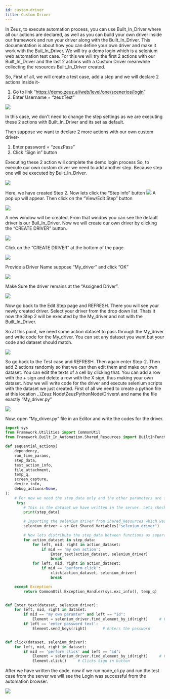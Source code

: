 ```yaml
---
id: custom-driver
title: Custom Driver
---
```


In Zeuz, to execute automation process, you can use Built_In_Driver where all
our actions are declared, as well as you can build your own driver inside our
framework and run your driver along with the Built_In_Driver. This documentation
is about how you can define your own driver and make it work with the
Buil_In_Driver. We will try a demo login which is a selenium web automation test
case. For this we will try the first 2 actions with our Built_In_Driver and the
last 2 actions with a Custom Driver meanwhile collecting the resources
Built_In_Driver created.


So, First of all, we will create a test case, add a step and we will declare 2 actions inside it-
1. Go to link “https://demo.zeuz.ai/web/level/one/scenerios/login”
2. Enter Username = “zeuzTest”

![](/img/custom-driver/1.jpeg)

In this case, we don't need to change the step settings as we are executing
these 2 actions with Built_In_Driver and its set as default.

Then suppose we want to declare 2 more actions with our own custom driver-
1. Enter password = “zeuzPass”
2. Click “Sign in” button

Executing these 2 action will complete the demo login process So, to execute our
own custom driver we need to add another step. Because step one will be executed
by Built_In_Driver.

![](/img/custom-driver/2.jpeg)

Here, we have created Step 2. Now lets click the “Step info” button
![](/img/custom-driver/3.jpeg)
A pop up will appear. Then click on the “View/Edit Step” button

![](/img/custom-driver/4.jpeg)

A new window will be created. From that window you can see the default driver is
our Buil_In_Driver. Now we will create our own driver by clicking the “CREATE
DRIVER” button.

![](/img/custom-driver/5.jpeg)

Click on the “CREATE DRIVER” at the bottom of the page.

![](/img/custom-driver/6.jpeg)

Provide a Driver Name suppose “My_driver” and click “OK”

![](/img/custom-driver/7.jpeg)

Make Sure the driver remains at the “Assigned Driver”.

![](/img/custom-driver/8.jpeg)

Now go back to the Edit Step page and REFRESH. There you will see your newly
created driver. Select your driver from the drop down list. Thats it now the
Step 2 will be executed by the My_driver and not with the Built_In_Driver.

So at this point, we need some action dataset to pass through the My_driver and
write code for the My_driver. You can set any dataset you want but your code and
dataset should match.

![](/img/custom-driver/9.jpeg)

So go back to the Test case and REFRESH. Then again enter Step-2. Then add 2
actions randomly so that we can then edit them and make our own dataset. You can
edit the texts of a cell by clicking that. You can add a row with the + sign and
delete a row with the X sign, thus making your own dataset. Now we will write
code for the driver and execute selenium scripts with the dataset we just
created. First of all we need to create a python file at this location ..\Zeuz
Node\ZeuzPythonNode\Drivers\ and name the file exactly “My_driver.py”

![](/img/custom-driver/10.jpeg)

Now, open “My_driver.py” file in an Editor and write the codes for the driver.


```python
import sys
from Framework.Utilities import CommonUtil
from Framework.Built_In_Automation.Shared_Resources import BuiltInFunctionSharedResources as sr

def sequential_actions(
    dependency,
    run_time_params,
    step_data,
    test_action_info,
    file_attachment,
    temp_q,
    screen_capture,
    device_info,
    debug_actions=None,
):
    # For now we need the step_data only and the other parameters are for some advance usages
     try:
        # This is the dataset we have written in the server. Lets check in which format it is coming
        print(step_data)

        # Importing the selenium driver from Shared_Resources which was created by Built_In_Driver
        selenium_driver = sr.Get_Shared_Variables("selenium_driver")

        # Now lets distribute the step_data between functions as separate actions and execute them
        for action_dataset in step_data:
            for left, mid, right in action_dataset:
                if mid == 'my own action':
                    Enter_text(action_dataset, selenium_driver)
                    break
            for left, mid, right in action_dataset:
                if mid == 'perform click':
                    click(action_dataset, selenium_driver)
                    break

    except Exception:
        return CommonUtil.Exception_Handler(sys.exc_info(), temp_q)


def Enter_text(dataset, selenium_driver):
    for left, mid, right in dataset:
        if mid == "my own paramter" and left == "id":
            Element = selenium_driver.find_element_by_id(right)     # Finds the textbox of password
        if left == 'enter password text':
            Element.send_keys(right)       # Enters the password


def click(dataset, selenium_driver):
    for left, mid, right in dataset:
        if mid == 'perform click' and left == "id":
            Element = selenium_driver.find_element_by_id(right)     # Find sign in button
            Element.click()     # Clicks Sign in button
```

After we have written the code, now if we run node_cli.py and run the test case
from the server  we will see the Login was successful from the automation
browser.

![](/img/custom-driver/11.jpeg)
